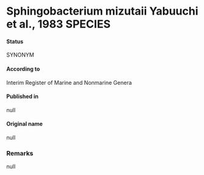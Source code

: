Sphingobacterium mizutaii Yabuuchi et al., 1983 SPECIES
=======

#### Status
SYNONYM

#### According to
Interim Register of Marine and Nonmarine Genera

#### Published in
null

#### Original name
null

### Remarks
null